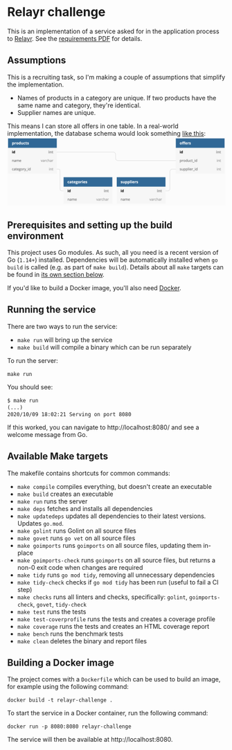 # Relayr challenge

This is an implementation of a service asked for in the application process to [Relayr]. See the 
[requirements PDF](docs/Back%20End%20:%20Data%20Engineer%20-%20Test%20Task%2010.2020.pdf) for details. 

## Assumptions
This is a recruiting task, so I'm making a couple of assumptions that simplify the implementation. 

- Names of products in a category are unique. If two products have the same name and category, they're identical.
- Supplier names are unique.

This means I can store all offers in one table. In a real-world implementation, the database schema would look something
[like this](https://dbdiagram.io/d/5f818af93a78976d7b771a06): 
![Database schema](docs/better_database_schema.png)

## Prerequisites and setting up the build environment
This project uses Go modules. As such, all you need is a recent version of Go (`1.14+`) installed. Dependencies will be 
automatically installed when `go build` is called (e.g. as part of `make build`). Details about all `make` targets can
be found in [its own section below](#available-make-targets).

If you'd like to build a Docker image, you'll also need [Docker](https://docker.com). 

## Running the service
There are two ways to run the service:
- `make run` will bring up the service
- `make build` will compile a binary which can be run separately

To run the server:

```
make run
```

You should see:

```
$ make run
(...)
2020/10/09 18:02:21 Serving on port 8080
```

If this worked, you can navigate to http://localhost:8080/ and see a welcome message from Go.

## Available Make targets

The makefile contains shortcuts for common commands:

 - `make compile` compiles everything, but doesn't create an executable
 - `make build` creates an executable
 - `make run` runs the server
 - `make deps` fetches and installs all dependencies
 - `make updatedeps` updates all dependencies to their latest versions. Updates `go.mod`.
 - `make golint` runs Golint on all source files
 - `make govet` runs `go vet` on all source files
 - `make goimports` runs `goimports` on all source files, updating them in-place
 - `make goimports-check` runs `goimports` on all source files, but returns a non-0 exit code when changes are required
 - `make tidy` runs `go mod tidy`, removing all unnecessary dependencies
 - `make tidy-check` checks if `go mod tidy` has been run (useful to fail a CI step)
 - `make checks` runs all linters and checks, specifically: `golint`, `goimports-check`, `govet`, `tidy-check` 
 - `make test` runs the tests
 - `make test-coverprofile` runs the tests and creates a coverage profile
 - `make coverage` runs the tests and creates an HTML coverage report
 - `make bench` runs the benchmark tests
 - `make clean` deletes the binary and report files

## Building a Docker image

The project comes with a `Dockerfile` which can be used to build an image, for example using the following command:
```shell script
docker build -t relayr-challenge .
```

To start the service in a Docker container, run the following command:
```shell script
docker run -p 8080:8080 relayr-challenge
```

The service will then be available at http://localhost:8080.

[Relayr]: https://relayr.io
